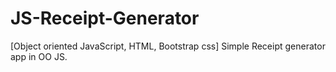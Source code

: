# JS-Receipt-Generator
[Object oriented JavaScript, HTML, Bootstrap css] Simple Receipt generator app in OO JS.

